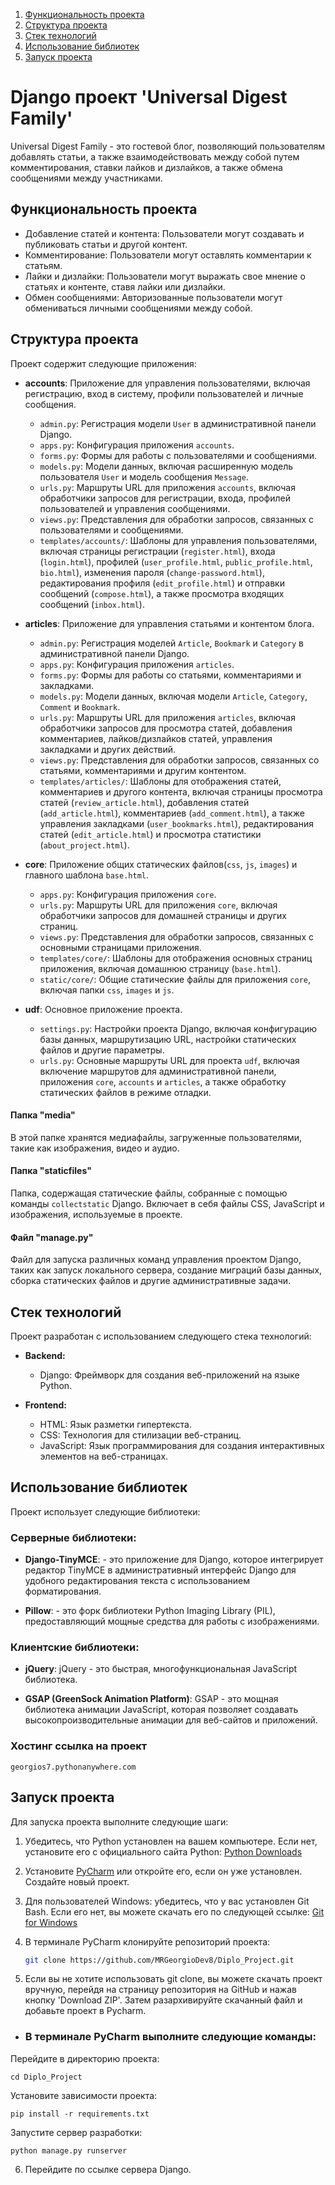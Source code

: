 1. [Функциональность проекта](#функциональность-проекта)
2. [Структура проекта](#структура-проекта)
3. [Стек технологий](#стек-технологий)
4. [Использование библиотек](#использование-библиотек)
5. [Запуск проекта](#запуск-проекта)

# Django проект 'Universal Digest Family'

Universal Digest Family - это гостевой блог, позволяющий пользователям добавлять статьи, а также взаимодействовать между собой путем комментирования, ставки лайков и дизлайков, а также обмена сообщениями между участниками.

## Функциональность проекта

- Добавление статей и контента: Пользователи могут создавать и публиковать статьи и другой контент.
- Комментирование: Пользователи могут оставлять комментарии к статьям.
- Лайки и дизлайки: Пользователи могут выражать свое мнение о статьях и контенте, ставя лайки или дизлайки.
- Обмен сообщениями: Авторизованные пользователи могут обмениваться личными сообщениями между собой.

## Структура проекта

Проект содержит следующие приложения:

- **accounts**: Приложение для управления пользователями, включая регистрацию, вход в систему, профили пользователей и личные сообщения.
  - `admin.py`: Регистрация модели `User` в административной панели Django.
  - `apps.py`: Конфигурация приложения `accounts`.
  - `forms.py`: Формы для работы с пользователями и сообщениями.
  - `models.py`: Модели данных, включая расширенную модель пользователя `User` и модель сообщения `Message`.
  - `urls.py`: Маршруты URL для приложения `accounts`, включая обработчики запросов для регистрации, входа, профилей пользователей и управления сообщениями.
  - `views.py`: Представления для обработки запросов, связанных с пользователями и сообщениями.
  - `templates/accounts/`: Шаблоны для управления пользователями, включая страницы регистрации (`register.html`), входа (`login.html`), профилей (`user_profile.html`, `public_profile.html`, `bio.html`), изменения пароля (`change-password.html`), редактирования профиля (`edit_profile.html`) и отправки сообщений (`compose.html`), а также просмотра входящих сообщений (`inbox.html`).



- **articles**: Приложение для управления статьями и контентом блога.
  - `admin.py`: Регистрация моделей `Article`, `Bookmark` и `Category` в административной панели Django.
  - `apps.py`: Конфигурация приложения `articles`.
  - `forms.py`: Формы для работы со статьями, комментариями и закладками.
  - `models.py`: Модели данных, включая модели `Article`, `Category`, `Comment` и `Bookmark`.
  - `urls.py`: Маршруты URL для приложения `articles`, включая обработчики запросов для просмотра статей, добавления комментариев, лайков/дизлайков статей, управления закладками и других действий.
  - `views.py`: Представления для обработки запросов, связанных со статьями, комментариями и другим контентом.
  - `templates/articles/`: Шаблоны для отображения статей, комментариев и другого контента, включая страницы просмотра статей (`review_article.html`), добавления статей (`add_article.html`), комментариев (`add_comment.html`), а также управления закладками (`user_bookmarks.html`), редактирования статей (`edit_article.html`) и просмотра статистики (`about_project.html`).




- **core**: Приложение общих статических файлов(`сss`, `js`, `images`) и главного шаблона `base.html`.
  - `apps.py`: Конфигурация приложения `core`.
  - `urls.py`: Маршруты URL для приложения `core`, включая обработчики запросов для домашней страницы и других страниц.
  - `views.py`: Представления для обработки запросов, связанных с основными страницами приложения.
  - `templates/core/`: Шаблоны для отображения основных страниц приложения, включая домашнюю страницу (`base.html`).
  - `static/core/`: Общие статические файлы для приложения `core`, включая папки `css`, `images` и `js`.




- **udf**: Основное приложение проекта.
  - `settings.py`: Настройки проекта Django, включая конфигурацию базы данных, маршрутизацию URL, настройки статических файлов и другие параметры.
  - `urls.py`: Основные маршруты URL для проекта `udf`, включая включение маршрутов для административной панели, приложения `core`, `accounts` и `articles`, а также обработку статических файлов в режиме отладки.



#### Папка "media"

В этой папке хранятся медиафайлы, загруженные пользователями, такие как изображения, видео и аудио.

#### Папка "staticfiles"

Папка, содержащая статические файлы, собранные с помощью команды `collectstatic` Django. Включает в себя файлы CSS, JavaScript и изображения, используемые в проекте.

#### Файл "manage.py"

Файл для запуска различных команд управления проектом Django, таких как запуск локального сервера, создание миграций базы данных, сборка статических файлов и другие административные задачи.




## Стек технологий

Проект разработан с использованием следующего стека технологий:

- **Backend:**
  - Django: Фреймворк для создания веб-приложений на языке Python.


- **Frontend:**
  - HTML: Язык разметки гипертекста.
  - CSS: Технология для стилизации веб-страниц.
  - JavaScript: Язык программирования для создания интерактивных элементов на веб-страницах.

## Использование библиотек

Проект использует следующие библиотеки:

### Серверные библиотеки:
 
 - **Django-TinyMCE**: - это приложение для Django, которое интегрирует редактор TinyMCE в административный интерфейс Django для удобного редактирования текста с использованием форматирования.


 - **Pillow**: - это форк библиотеки Python Imaging Library (PIL), предоставляющий мощные средства для работы с изображениями.

### Клиентские библиотеки:

 - **jQuery**: jQuery - это быстрая, многофункциональная JavaScript библиотека.



 - **GSAP (GreenSock Animation Platform)**: GSAP - это мощная библиотека анимации JavaScript, которая позволяет создавать высокопроизводительные анимации для веб-сайтов и приложений.
 


### Хостинг ссылка на проект
   
```
georgios7.pythonanywhere.com
```
    

## Запуск проекта

Для запуска проекта выполните следующие шаги:

1. Убедитесь, что Python установлен на вашем компьютере. Если нет, установите его с официального сайта Python: [Python Downloads](https://www.python.org/downloads/)

2. Установите [PyCharm](https://www.jetbrains.com/pycharm/) или откройте его, если он уже установлен. Создайте новый проект.

3. Для пользователей Windows: убедитесь, что у вас установлен Git Bash. Если его нет, вы можете скачать его по следующей ссылке: [Git for Windows](https://gitforwindows.org/)


4. В терминале PyCharm клонируйте репозиторий проекта:

   ```bash
   git clone https://github.com/MRGeorgioDev8/Diplo_Project.git
   ```

5. Если вы не хотите использовать git clone, вы можете скачать проект вручную, перейдя на страницу репозитория на GitHub и нажав кнопку 'Download ZIP'. Затем разархивируйте скачанный файл и добавьте проект в Pycharm.



- ### В терминале PyCharm выполните следующие команды:

   
Перейдите в директорию проекта: 
  ```
  cd Diplo_Project
  ```
   
  Установите зависимости проекта:
  ```
  pip install -r requirements.txt
  ```

  Запустите сервер разработки:
  ```
  python manage.py runserver
  ```

6. Перейдите по ссылке сервера Django.